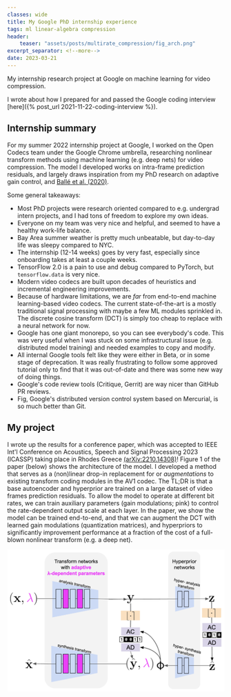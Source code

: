 ```yaml
---
classes: wide
title: My Google PhD internship experience
tags: ml linear-algebra compression
header:
    teaser: "assets/posts/multirate_compression/fig_arch.png"
excerpt_separator: <!--more-->
date: 2023-03-21
---
```

My internship research project at Google on machine learning for video compression.
<!--more-->

I wrote about how I prepared for and passed the Google coding interview [here]({% post_url 2021-11-22-coding-interview %}).

## Internship summary

For my summer 2022 internship project at Google, I worked on the Open Codecs team under the Google Chrome umbrella, researching nonlinear transform methods using machine learning (e.g. deep nets) for video compression.
The model I developed works on intra-frame prediction residuals, and largely draws inspiration from my PhD research on adaptive gain control, and [Ballé et al. (2020)](https://arxiv.org/abs/2007.03034).

Some general takeaways:

- Most PhD projects were research oriented compared to e.g. undergrad intern projects, and I had tons of freedom to explore my own ideas.
- Everyone on my team was very nice and helpful, and seemed to have a healthy work-life balance.
- Bay Area summer weather is pretty much unbeatable, but day-to-day life was sleepy compared to NYC.
- The internship (12-14 weeks) goes by very fast, especially since onboarding takes at least a couple weeks.
- TensorFlow 2.0 is a pain to use and debug compared to PyTorch, but `tensorflow.data` is very nice.
- Modern video codecs are built upon decades of heuristics and incremental engineering improvements.
- Because of hardware limitations, we are _far_ from end-to-end machine learning-based video codecs. The current state-of-the-art is a mostly traditional signal processing with maybe a few ML modules sprinkled in. The discrete cosine transform (DCT) is simply too cheap to replace with a neural network for now.
- Google has one giant monorepo, so you can see everybody's code. This was very useful when I was stuck on some infrastructural issue (e.g. distributed model training) and needed examples to copy and modify.
- All internal Google tools felt like they were either in Beta, or in some stage of deprecation. It was really frustrating to follow some approved tutorial only to find that it was out-of-date and there was some new way of doing things.
- Google's code review tools (Critique, Gerrit) are way nicer than GitHub PR reviews.
- Fig, Google's distributed version control system based on Mercurial, is so much better than Git.

## My project

I wrote up the results for a conference paper, which was accepted to IEEE Int'l Conference on Acoustics, Speech and Signal Processing 2023 (ICASSP) taking place in Rhodes Greece [(arXiv:2210.14308)](https://doi.org/10.48550/arXiv.2301.11955)!
Figure 1 of the paper (below) shows the architecture of the model.
I developed a method that serves as a (non)linear drop-in replacement for or _augmentations_ to existing transform coding modules in the AV1 codec.
The TL;DR is that a base autoencoder and hyperprior are trained on a large dataset of video frames prediction residuals.
To allow the model to operate at different bit rates, we can train auxiliary parameters (gain modulations; pink) to control the rate-dependent output scale at each layer.
In the paper, we show the model can be trained end-to-end, and that we can augment the DCT with learned gain modulations (quantization matrices), and hyperpriors to significantly improvement performance at a fraction of the cost of a full-blown nonlinear transform (e.g. a deep net).

![architecture](/assets/posts/multirate_compression/fig_arch.png)
